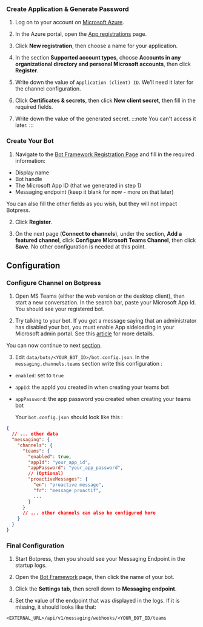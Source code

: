 ### Create Application & Generate Password

1. Log on to your account on [Microsoft Azure](https://azure.microsoft.com).

2. In the Azure portal, open the [App registrations](https://portal.azure.com#blade/Microsoft_AAD_RegisteredApps/ApplicationsListBlade) page.

3. Click **New registration**, then choose a name for your application.

4. In the section **Supported account types**, choose **Accounts in any organizational directory and personal Microsoft accounts**, then click **Register**.

5. Write down the value of `Application (client) ID`. We'll need it later for the channel configuration.

6. Click **Certificates & secrets**, then click **New client secret**, then fill in the required fields.

7. Write down the value of the generated secret.
   :::note
   You can't access it later.
   :::

### Create Your Bot

1. Navigate to the [Bot Framework Registration Page](https://dev.botframework.com/bots/new) and fill in the required information:

- Display name
- Bot handle
- The Microsoft App ID (that we generated in step 1)
- Messaging endpoint (keep it blank for now - more on that later)

You can also fill the other fields as you wish, but they will not impact Botpress.

2. Click **Register**.

3. On the next page (**Connect to channels**), under the section, **Add a featured channel**, click **Configure Microsoft Teams Channel**, then click **Save**. No other configuration is needed at this point.

## Configuration

### Configure Channel on Botpress

1. Open MS Teams (either the web version or the desktop client), then start a new conversation. In the search bar, paste your Microsoft App Id. You should see your registered bot.

2. Try talking to your bot. If you get a message saying that an administrator has disabled your bot, you must enable App sideloading in your Microsoft admin portal. See this [article](https://docs.microsoft.com/en-us/microsoftteams/enable-features-office-365) for more details.

You can now continue to next [section](#setting-up-ms-teams-channel-from-an-already-configured-ms-bot-with-an-appid-and-password).

3. Edit `data/bots/<YOUR_BOT_ID>/bot.config.json`. In the `messaging.channels.teams` section write this configuration :

- `enabled`: set to `true`
- `appId`: the appId you created in when creating your teams bot
- `appPassword`: the app password you created when creating your teams bot

  Your `bot.config.json` should look like this :

```json
{
  // ... other data
  "messaging": {
    "channels": {
      "teams": {
        "enabled": true,
        "appId": "your_app_id",
        "appPassword": "your_app_password",
        // (Optional)
        "proactiveMessages": {
          "en": "proactive message",
          "fr": "message proactif",
          ...
        }
      }
      // ... other channels can also be configured here
    }
  }
}
```

### Final Configuration

1. Start Botpress, then you should see your Messaging Endpoint in the startup logs.

2. Open the [Bot Framework](https://dev.botframework.com/bots) page, then click the name of your bot.

3. Click the **Settings tab**, then scroll down to **Messaging endpoint**.

4. Set the value of the endpoint that was displayed in the logs. If it is missing, it should looks like that:

`<EXTERNAL_URL>/api/v1/messaging/webhooks/<YOUR_BOT_ID/teams`

